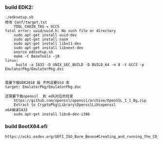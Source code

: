 ### build EDK2: 
    ./edksetup.sh
    修改 Conf/target.txt   
        TOOL_CHAIN_TAG = GCC5
    fatal error: uuid/uuid.h: No such file or directory
        sudo apt-get install uuid-dev
        sudo apt-get install nasm
        sudo apt-get install libx11-dev
        sudo apt-get install libxext-dev
        source edksetup.sh
        make -C BaseTools -j8
    linux:
         build -a IA32 -D UNIX_SEC_BUILD -D BUILD_64 -n 8 -t GCC5 -p EmulatorPkg/EmulatorPkg.dsc
         

    需要下载UDK2018 版 不然没要Std 库 
    target: EmulatorPkg/EmulatorPkg.dsc 
   
    还需要下载openssl  到 edk对应的目录
        https://github.com/openssl/openssl/archive/OpenSSL_1_1_0g.zip
        Extract to CryptoPkg\Library\OpensslLib\openssl
    x64编译IA32
        sudo apt-get install libc6-dev-i386
### build BootX64.efi
    https://wiki.osdev.org/UEFI_ISO_Bare_Bones#Creating_and_running_the_CD_image
